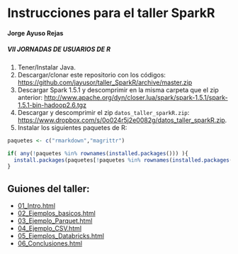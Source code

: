 # Instrucciones para el taller SparkR
#### Jorge Ayuso Rejas
##### VII JORNADAS DE USUARIOS DE R


1. Tener/Instalar Java.
2. Descargar/clonar este repositorio con los códigos: https://github.com/jayusor/taller_SparkR/archive/master.zip
3. Descargar Spark 1.5.1 y descomprimir en la misma carpeta que el zip anterior:
http://www.apache.org/dyn/closer.lua/spark/spark-1.5.1/spark-1.5.1-bin-hadoop2.6.tgz
4. Descargar y descomprimir el zip `datos_taller_sparkR.zip`: https://www.dropbox.com/s/0o024r5j2e0082g/datos_taller_sparkR.zip.
5. Instalar los siguientes paquetes de R:


```r
paquetes <- c("rmarkdown","magrittr")

if( any(!paquetes %in% rownames(installed.packages())) ){
  install.packages(paquetes[!paquetes %in% rownames(installed.packages())])
}
```

## Guiones del taller:

* [01_Intro.html](01_Intro.html)
* [02_Ejemplos_basicos.html](02_Ejemplos_basicos.html)
* [03_Ejemplo_Parquet.html](03_Ejemplo_Parquet.html)
* [04_Ejemplo_CSV.html](04_Ejemplo_CSV.html)
* [05_Ejemplos_Databricks.html](05_Ejemplos_Databricks.html)
* [06_Conclusiones.html](06_Conclusiones.html)


